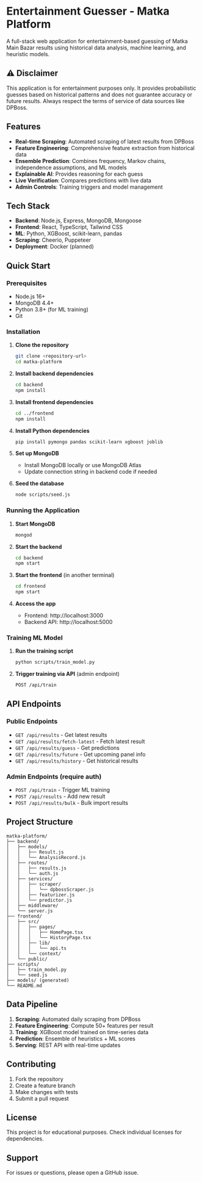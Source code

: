 # Entertainment Guesser - Matka Platform

A full-stack web application for entertainment-based guessing of Matka Main Bazar results using historical data analysis, machine learning, and heuristic models.

## ⚠️ Disclaimer

This application is for entertainment purposes only. It provides probabilistic guesses based on historical patterns and does not guarantee accuracy or future results. Always respect the terms of service of data sources like DPBoss.

## Features

- **Real-time Scraping**: Automated scraping of latest results from DPBoss
- **Feature Engineering**: Comprehensive feature extraction from historical data
- **Ensemble Prediction**: Combines frequency, Markov chains, independence assumptions, and ML models
- **Explainable AI**: Provides reasoning for each guess
- **Live Verification**: Compares predictions with live data
- **Admin Controls**: Training triggers and model management

## Tech Stack

- **Backend**: Node.js, Express, MongoDB, Mongoose
- **Frontend**: React, TypeScript, Tailwind CSS
- **ML**: Python, XGBoost, scikit-learn, pandas
- **Scraping**: Cheerio, Puppeteer
- **Deployment**: Docker (planned)

## Quick Start

### Prerequisites

- Node.js 16+
- MongoDB 4.4+
- Python 3.8+ (for ML training)
- Git

### Installation

1. **Clone the repository**
   ```bash
   git clone <repository-url>
   cd matka-platform
   ```

2. **Install backend dependencies**
   ```bash
   cd backend
   npm install
   ```

3. **Install frontend dependencies**
   ```bash
   cd ../frontend
   npm install
   ```

4. **Install Python dependencies**
   ```bash
   pip install pymongo pandas scikit-learn xgboost joblib
   ```

5. **Set up MongoDB**
   - Install MongoDB locally or use MongoDB Atlas
   - Update connection string in backend code if needed

6. **Seed the database**
   ```bash
   node scripts/seed.js
   ```

### Running the Application

1. **Start MongoDB**
   ```bash
   mongod
   ```

2. **Start the backend**
   ```bash
   cd backend
   npm start
   ```

3. **Start the frontend** (in another terminal)
   ```bash
   cd frontend
   npm start
   ```

4. **Access the app**
   - Frontend: http://localhost:3000
   - Backend API: http://localhost:5000

### Training ML Model

1. **Run the training script**
   ```bash
   python scripts/train_model.py
   ```

2. **Trigger training via API** (admin endpoint)
   ```bash
   POST /api/train
   ```

## API Endpoints

### Public Endpoints

- `GET /api/results` - Get latest results
- `GET /api/results/fetch-latest` - Fetch latest result
- `GET /api/results/guess` - Get predictions
- `GET /api/results/future` - Get upcoming panel info
- `GET /api/results/history` - Get historical results

### Admin Endpoints (require auth)

- `POST /api/train` - Trigger ML training
- `POST /api/results` - Add new result
- `POST /api/results/bulk` - Bulk import results

## Project Structure

```
matka-platform/
├── backend/
│   ├── models/
│   │   ├── Result.js
│   │   └── AnalysisRecord.js
│   ├── routes/
│   │   ├── results.js
│   │   └── auth.js
│   ├── services/
│   │   ├── scraper/
│   │   │   └── dpbossScraper.js
│   │   ├── featurizer.js
│   │   └── predictor.js
│   ├── middleware/
│   └── server.js
├── frontend/
│   ├── src/
│   │   ├── pages/
│   │   │   ├── HomePage.tsx
│   │   │   └── HistoryPage.tsx
│   │   ├── lib/
│   │   │   └── api.ts
│   │   └── context/
│   └── public/
├── scripts/
│   ├── train_model.py
│   └── seed.js
├── models/ (generated)
└── README.md
```

## Data Pipeline

1. **Scraping**: Automated daily scraping from DPBoss
2. **Feature Engineering**: Compute 50+ features per result
3. **Training**: XGBoost model trained on time-series data
4. **Prediction**: Ensemble of heuristics + ML scores
5. **Serving**: REST API with real-time updates

## Contributing

1. Fork the repository
2. Create a feature branch
3. Make changes with tests
4. Submit a pull request

## License

This project is for educational purposes. Check individual licenses for dependencies.

## Support

For issues or questions, please open a GitHub issue.
